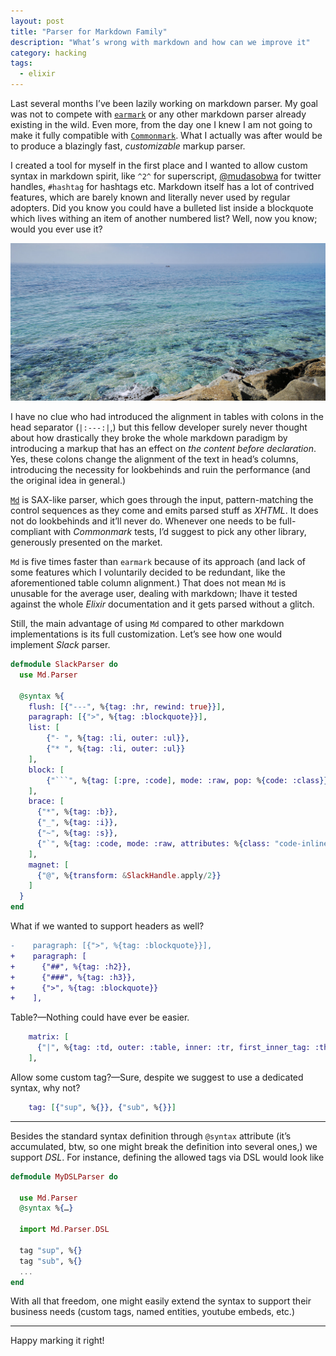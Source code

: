 ```yaml
---
layout: post
title: "Parser for Markdown Family"
description: "What’s wrong with markdown and how can we improve it"
category: hacking
tags:
  - elixir
---
```


Last several months I’ve been lazily working on markdown parser. My goal was not to compete with [`earmark`](https://github.com/pragdave/earmark) or any other markdown parser already existing in the wild. Even more, from the day one I knew I am not going to make it fully compatible with [`Commonmark`](https://commonmark.org/). What I actually was after would be to produce a blazingly fast, _customizable_‌ markup parser.

I created a tool for myself in the first place and I wanted to allow custom syntax in markdown spirit, like `^2^` for superscript, [@mudasobwa](https://twitter.com/mudasobwa) for twitter handles, `#hashtag` for hashtags etc. Markdown itself has a lot of contrived features, which are barely known and literally never used by regular adopters. Did you know you could have a bulleted list inside a blockquote which lives withing an item of another numbered list? Well, now you know; would you ever use it?

![Seaview in El Masnou](/img/el-masnou-beach.jpg)

I have no clue who had introduced the alignment in tables with colons in the head separator (`|:---:|`,) but this fellow developer surely never thought about how drastically they broke the whole markdown paradigm by introducing a markup that has an effect on _the content before declaration_. Yes, these colons change the alignment of the text in head’s columns, introducing the necessity for lookbehinds and ruin the performance (and the original idea in general.)

[`Md`](https://hexdocs.pm/md) is SAX-like parser, which goes through the input, pattern-matching the control sequences as they come and emits parsed stuff as _XHTML_. It does not do lookbehinds and it’ll never do. Whenever one needs to be full-compliant with _Commonmark_ tests, I’d suggest to pick any other library, generously presented on the market.

`Md` is five times faster than `earmark` because of its approach (and lack of some features which I voluntarily decided to be redundant, like the aforementioned table column alignment.) That does not mean `Md` is unusable for the average user, dealing with markdown; I‌have it tested against the whole _Elixir_ documentation and it gets parsed without a glitch.

Still, the main advantage of using `Md` compared to other markdown implementations is its full customization. Let’s see how one would implement _Slack_ parser.

```elixir
defmodule SlackParser do
  use Md.Parser

  @syntax %{
    flush: [{"---", %{tag: :hr, rewind: true}}],
    paragraph: [{">", %{tag: :blockquote}}],
    list: [
        {"- ", %{tag: :li, outer: :ul}},
        {"* ", %{tag: :li, outer: :ul}}
    ],
    block: [
        {"```", %{tag: [:pre, :code], mode: :raw, pop: %{code: :class}}}
    ],
    brace: [
      {"*", %{tag: :b}},
      {"_", %{tag: :i}},
      {"~", %{tag: :s}},
      {"`", %{tag: :code, mode: :raw, attributes: %{class: "code-inline"}}}
    ],
    magnet: [
      {"@", %{transform: &SlackHandle.apply/2}}
    ]
  }
end
```

What if we wanted to support headers as well?

```diff
-    paragraph: [{">", %{tag: :blockquote}}],
+    paragraph: [
+      {"##", %{tag: :h2}},
+      {"###", %{tag: :h3}},
+      {">", %{tag: :blockquote}}
+    ],
```

Table?—Nothing could have ever be easier.

```elixir
    matrix: [
      {"|", %{tag: :td, outer: :table, inner: :tr, first_inner_tag: :th, skip: "|-"}}
    ],
```

Allow some custom tag?—Sure, despite we suggest to use a dedicated syntax, why not?

```elixir
    tag: [{"sup", %{}}, {"sub", %{}}]
```

---

Besides the standard syntax definition through `@syntax` attribute (it’s accumulated, btw, so one might break the definition into several ones,) we support _DSL_. For instance, defining the allowed tags via DSL would look like

```elixir
defmodule MyDSLParser do
  
  use Md.Parser
  @syntax %{…}

  import Md.Parser.DSL

  tag "sup", %{}
  tag "sub", %{}
  ...
end
```

With all that freedom, one might easily extend the syntax to support their business needs (custom tags, named entities, youtube embeds, etc.)

---

Happy marking it right!
